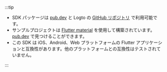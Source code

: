 :::tip

- SDK パッケージは [pub.dev](https://pub.dev/packages/logto_dart_sdk) と Logto の [GitHub リポジトリ](https://github.com/logto-io/dart) で利用可能です。
- サンプルプロジェクトは [Flutter material](https://flutter.dev) を使用して構築されています。[pub.dev](https://pub.dev/packages/logto_dart_sdk/example) で見つけることができます。
- この SDK は iOS、Android、Web プラットフォームの Flutter アプリケーションと互換性があります。他のプラットフォームとの互換性はテストされていません。

:::
